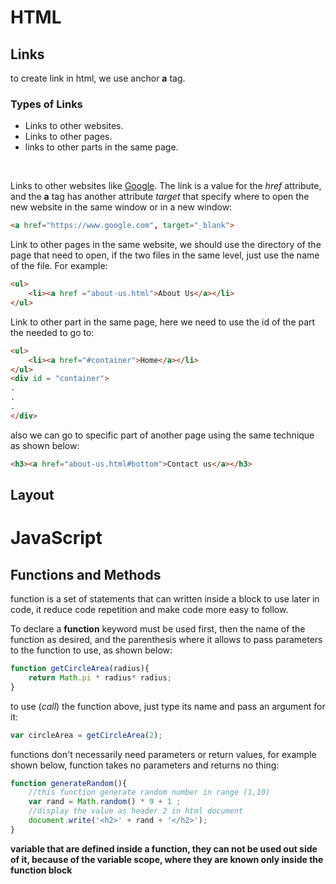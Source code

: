 # HTML
## Links
to create link in html, we use anchor **a** tag.<br>
### Types of Links
* Links to other websites.
* Links to other pages.
* links to other parts in the same page.
<br>

Links to other websites like [Google](https://www.google.com).
The link is a value for the *href* attribute, and the **a** tag has another attribute *target* that specify where to open the new 
website in the same window or in a new window:

```html
<a href="https://www.google.com", target="_blank">
```
Link to other pages in the same website, we should use the directory of the page that need to open, 
if the two files in the same level, just use the name of the file. For example: <br>

```html
<ul>
    <li><a href ="about-us.html">About Us</a></li>
</ul>
```
Link to other part in the same page, here we need to use the id of the part the needed to go to:<br>

```html
<ul>
    <li><a href="#container">Home</a></li>
</ul>
<div id = "container">
.
.
.
</div>
```
also we can go to specific part of another page using the same technique as shown below:<br>

```html
<h3><a href="about-us.html#bottom">Contact us</a></h3>
```

## Layout


# JavaScript
## Functions and Methods
function is a set of statements that can written inside a block to use later in code, it reduce code repetition and make code more easy to follow.<br>

To declare a **function** keyword must be used first, then the name of the function as desired, and the parenthesis where it allows to pass parameters to the function to use, as shown below:<br>

```javascript
function getCircleArea(radius){
    return Math.pi * radius* radius;
}
```
to use (*call*) the function above, just type its name and pass an argument for it:<br>
```javascript
var circleArea = getCircleArea(2);
```
functions don't necessarily need parameters or return values, for example shown below, function takes no parameters and returns no thing:<br>
```javascript
function generateRandom(){
    //this function generate random number in range (1,10)
    var rand = Math.random() * 9 + 1 ;
    //display the value as header 2 in html document
    document.write('<h2>' + rand + '</h2>');
}
```
**variable that are defined inside a function, they can not be used out side of it, because of the variable scope, where they are known only inside the function block**


